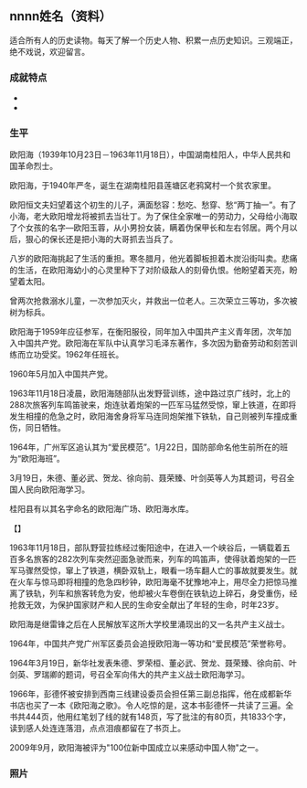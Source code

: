 ## nnnn姓名（资料）

适合所有人的历史读物。每天了解一个历史人物、积累一点历史知识。三观端正，绝不戏说，欢迎留言。  

### 成就特点

- ​
- ​


### 生平



欧阳海（1939年10月23日－1963年11月18日），中国湖南桂阳人，中华人民共和国革命烈士。

欧阳海，于1940年严冬，诞生在湖南桂阳县莲塘区老鸦窝村一个贫农家里。

欧阳恒文夫妇望着这个初生的儿子，满面愁容：愁吃、愁穿、愁“两丁抽一”。有了小海，老大欧阳增龙将被抓去当壮丁。为了保住全家唯一的劳动力，父母给小海取了个女孩的名字—欧阳玉蓉，从小男扮女装，瞒着伪保甲长和左右邻居。两个月以后，狠心的保长还是把小海的大哥抓去当兵了。

八岁的欧阳海挑起了生活的重担。寒冬腊月，他光着脚板担着木炭沿街叫卖。悲痛的生活，在欧阳海幼小的心灵里种下了对阶级敌人的刻骨仇恨。他盼望着天亮，盼望着太阳。

曾两次抢救溺水儿童，一次参加灭火，并救出一位老人。三次荣立三等功，多次被树为标兵。

欧阳海于1959年应征参军，在衡阳服役，同年加入中国共产主义青年团，次年加入中国共产党。欧阳海在军队中认真学习毛泽东著作，多次因为勤奋劳动和刻苦训练而立功受奖。1962年任班长。

1960年5月加入中国共产党。



1963年11月18日凌晨，欧阳海随部队出发野营训练，途中路过京广线时，北上的288次旅客列车鸣笛驶来，炮连驮着炮架的一匹军马猛然受惊，窜上铁道，在即将发生相撞的危急之时，欧阳海舍身将军马连同炮架推下铁轨，自己则被列车撞成重伤，同日牺牲。

1964年，广州军区追认其为“爱民模范”。1月22日，国防部命名他生前所在的班为“欧阳海班”。

3月19日，朱德、董必武、贺龙、徐向前、聂荣臻、叶剑英等人为其题词，号召全国人民向欧阳海学习。

桂阳县有以其名字命名的欧阳海广场、欧阳海水库。



【】

1963年11月18日，部队野营拉练经过衡阳途中，在进入一个峡谷后，一辆载着五百多名旅客的282次列车突然迎面急驶而来，列车的鸣笛声，使得驮着炮架的一匹军马骤然受惊，窜上了铁道，横卧双轨上，眼看一场车翻人亡的事故就要发生。就在火车与惊马即将相撞的危急四秒钟，欧阳海毫不犹豫地冲上，用尽全力把惊马推离了铁轨，列车和旅客转危为安，他却被火车卷倒在铁轨边上碎石，身受重伤，经抢救无效，为保护国家财产和人民的生命安全献出了年轻的生命，时年23岁。



欧阳海是继雷锋之后在人民解放军这所大学校里涌现出的又一名共产主义战士。



1964年，中国共产党广州军区委员会追授欧阳海一等功和“爱民模范”荣誉称号。

1964年3月19日，新华社发表朱德、罗荣桓、董必武、贺龙、聂荣臻、徐向前、叶剑英、罗瑞卿的题词，号召全军向伟大的共产主义战士欧阳海学习。



1966年，彭德怀被安排到西南三线建设委员会担任第三副总指挥，他在成都新华书店也买了一本《欧阳海之歌》。令人吃惊的是，这本书彭德怀一共读了三遍。全书共444页，他用红笔划了线的就有148页，写了批注的有80页，共1833个字，读到感人处连连落泪，点点泪痕都留在了书页上。

2009年9月，欧阳海被评为"100位新中国成立以来感动中国人物"之一。



### 照片

